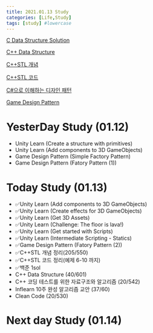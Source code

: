 ```yaml
---
title: 2021.01.13 Study
categories: [Life,Study]
tags: [study] #lowercase    
---
```



[C Data Structure Solution](https://calm-price-43a.notion.site/C-c4cb80a108c94bef8b202c0c7624ebfc) 

[C++ Data Structure](https://calm-price-43a.notion.site/C-47080a1873b54a3a8b6d89925d84e024)

[C++STL 개념](https://calm-price-43a.notion.site/C-STL-ab095ae38f8e4fcbad549aec64bb9ba6) 

[C++STL 코드](https://calm-price-43a.notion.site/C-STL-f016394a615d4abab4894264627aeb5c) 

[C#으로 이해하는 디자인 패턴](https://calm-price-43a.notion.site/C-fe83d437eee04341b345f9908fb66a23) 

[Game Design Pattern](https://github.com/Milk377/GameDesignPattern)





# YesterDay Study (01.12)
-  Unity Learn (Create a structure with primitives)
-  Unity Learn (Add components to 3D GameObjects)
-  Game Design Pattern (Simple Factory Pattern)
-  Game Design Pattern (Fatory Pattern (1)) 


# Today Study (01.13)
- ✅Unity Learn (Add components to 3D GameObjects)
- ✅Unity Learn (Create effects for 3D GameObjects)
- ✅Unity Learn (Get 3D Assets)
- ✅Unity Learn (Challenge: The floor is lava!)
- ✅Unity Learn (Get started with Scripts)
- ✅Unity Learn (Intermediate Scripting - Statics)
- ✅Game Design Pattern (Fatory Pattern (2)) 
- ✅C++STL 개념 정리(205/550) 
- ✅C++STL 코드 정리(예제 6-10 까지)
- ✅백준 1sol
- C++ Data Structure (40/601) 
- C++ 코딩 테스트를 위한 자료구조와 알고리즘 (20/542) 
- Inflearn 10주 완성 알고리즘 교안 (37/60) 
- Clean Code (20/530) 

# Next day Study (01.14)
